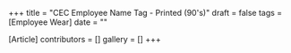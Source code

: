 +++
title = "CEC Employee Name Tag - Printed (90's)"
draft = false
tags = [Employee Wear]
date = ""

[Article]
contributors = []
gallery = []
+++